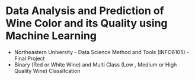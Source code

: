 # Data Analysis and Prediction of Wine Color and its Quality using Machine Learning
- Northeastern University - Data Science Method and Tools (INFO6105) - Final Project
- Binary (Red or White Wine) and Multi Class (Low , Medium or High Quality Wine) Classifcation
